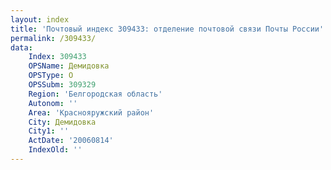 ```yaml
---
layout: index
title: 'Почтовый индекс 309433: отделение почтовой связи Почты России'
permalink: /309433/
data:
    Index: 309433
    OPSName: Демидовка
    OPSType: О
    OPSSubm: 309329
    Region: 'Белгородская область'
    Autonom: ''
    Area: 'Краснояружский район'
    City: Демидовка
    City1: ''
    ActDate: '20060814'
    IndexOld: ''
---
```

